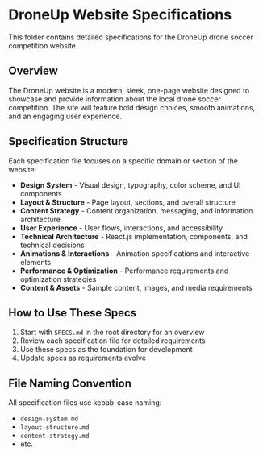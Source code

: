 # DroneUp Website Specifications

This folder contains detailed specifications for the DroneUp drone soccer competition website.

## Overview

The DroneUp website is a modern, sleek, one-page website designed to showcase and provide information about the local drone soccer competition. The site will feature bold design choices, smooth animations, and an engaging user experience.

## Specification Structure

Each specification file focuses on a specific domain or section of the website:

- **Design System** - Visual design, typography, color scheme, and UI components
- **Layout & Structure** - Page layout, sections, and overall structure
- **Content Strategy** - Content organization, messaging, and information architecture
- **User Experience** - User flows, interactions, and accessibility
- **Technical Architecture** - React.js implementation, components, and technical decisions
- **Animations & Interactions** - Animation specifications and interactive elements
- **Performance & Optimization** - Performance requirements and optimization strategies
- **Content & Assets** - Sample content, images, and media requirements

## How to Use These Specs

1. Start with `SPECS.md` in the root directory for an overview
2. Review each specification file for detailed requirements
3. Use these specs as the foundation for development
4. Update specs as requirements evolve

## File Naming Convention

All specification files use kebab-case naming:
- `design-system.md`
- `layout-structure.md`
- `content-strategy.md`
- etc.
